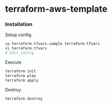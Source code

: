 # terraform-aws-template

### Installation

Setup config.

```bash
cp terraform.tfvars.sample terraform.tfvars
vi terraform.tfvars
# Edit config
```

Execute

```bash
terraform init
terraform plan
terraform apply
```

Destroy

```bash
terraform destroy
```
